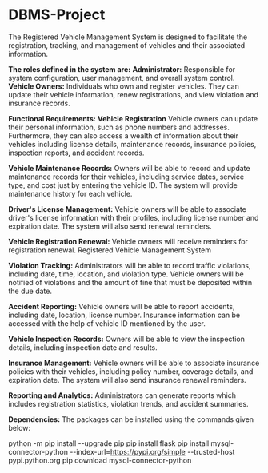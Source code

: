# DBMS-Project
The Registered Vehicle Management System is designed to facilitate the registration, tracking, and management of vehicles and their associated information.

**The roles defined in the system are:**
**Administrator:** Responsible for system configuration, user management, and
overall system control.
**Vehicle Owners:** Individuals who own and register vehicles. They can update their
vehicle information, renew registrations, and view violation and insurance records.

**Functional Requirements:**
**Vehicle Registration**
Vehicle owners can update their personal information, such as phone numbers
and addresses. Furthermore, they can also access a wealth of information about
their vehicles including license details, maintenance records, insurance policies,
inspection reports, and accident records.

**Vehicle Maintenance Records:**
Owners will be able to record and update maintenance records for their vehicles,
including service dates, service type, and cost just by entering the vehicle ID. The
system will provide maintenance history for each vehicle.

**Driver's License Management:**
Vehicle owners will be able to associate driver's license information with their
profiles, including license number and expiration date. The system will also send
renewal reminders.

**Vehicle Registration Renewal:**
Vehicle owners will receive reminders for registration renewal.
Registered Vehicle Management System

**Violation Tracking:**
Administrators will be able to record traffic violations, including date, time,
location, and violation type. Vehicle owners will be notified of violations and the
amount of fine that must be deposited within the due date.

**Accident Reporting:**
Vehicle owners will be able to report accidents, including date, location, license
number. Insurance information can be accessed with the help of vehicle ID
mentioned by the user.

**Vehicle Inspection Records:**
Owners will be able to view the inspection details, including inspection date and
results.

**Insurance Management:**
Vehicle owners will be able to associate insurance policies with their vehicles,
including policy number, coverage details, and expiration date. The system will
also send insurance renewal reminders.

**Reporting and Analytics:**
Administrators can generate reports which includes registration statistics,
violation trends, and accident summaries.


**Dependencies:**
The packages can be installed using the commands given below:

python -m pip install --upgrade pip
pip install flask
pip install mysql-connector-python --index-url=https://pypi.org/simple --trusted-host pypi.python.org
pip download mysql-connector-python

